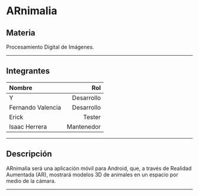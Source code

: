 # ARnimalia

## Materia
Procesamiento Digital de Imágenes.

---

## Integrantes

|Nombre |Rol
|:--- |---:
|Y  |Desarrollo
|Fernando Valencia|Desarrollo
|Erick |Tester
|Isaac Herrera |Mantenedor

---

## Descripción

ARnimalia será una aplicación móvil para Android, que, a través de Realidad Aumentada (AR), mostrará modelos 3D de animales en un espacio por medio de la cámara.

---
